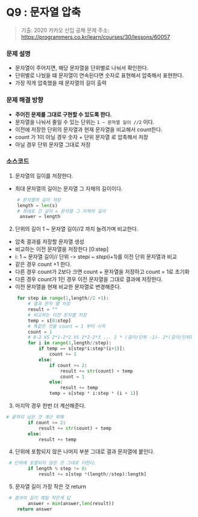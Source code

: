 # Q9 : 문자열 압축
> 기출: 2020 카카오 신입 공채
> 문제 주소: https://programmers.co.kr/learn/courses/30/lessons/60057

### 문제 설명
- 문자열이 주어지면, 해당 문자열을 단위별로 나눠서 확인한다.
- 단위별로 나눴을 떄 문자열이 연속된다면 숫자로 표현해서 압축해서 표현한다.
- 가장 작게 압축했을 때 문자열의 길이 출력

### 문제 해결 방향
- __주어진 문제를 그대로 구현할 수 있도록 한다.__
- 문자열을 나눠서 줄일 수 있는 단위는 `1 ~ 문자열 길이 //2` 이다.
- 이전에 저장한 단위의 문자열과 현재 문자열을 비교해서 count한다.
- count 가 1이 아닐 경우 숫자 + 단위 문자열 로 압축해서 저장
- 아닐 경우 단위 문자열 그대로 저장

### 소스코드
1. 문자열의 길이를 저장한다.
- 최대 문자열의 길이는 문자열 그 자체의 길이이다.
```python
    # 문자열의 길이 저장
    length = len(s)
    # 최대로 긴 길이 = 문자열 그 자체의 길이
     answer = length
```
2. 단위의 길이 1 ~ 문자열 길이//2 까지 늘려가며 비교한다.
- 압축 결과를 저장할 문자열 생성
- 비교하는 이전 문자열을 저장한다 [0:step]
- i: 1 ~ 문자열 길이// 단위 -> step*i ~ step*(i+1)를 이전 단위 문자열과 비교
- 같은 경우 count +1 한다.
- 다른 경우 count가 2보다 크면 count + 문자열을 저장하고 count = 1로 초기화
- 다른 경우 count가 1인 경우 이전 문자열을 그대로 결과에 저장한다. 
- 이전 문자열을 현재 비교한 문자열로 변경해준다.

```python
    for step in range(1,length//2 +1):
        # 결과 문자 열 저장
        result = ""
        # 비교하는 이전 문자열 저장
        temp = s[0:step]
        # 똑같은 것을 count = 1 부터 시작
        count = 1
        # 0-2 VS 2*1-2*2 VS 2*2-2*3 ... 2 * (길이/단위 -1)- 2*(길이/단위)
        for i in range(1,length//step):
            if temp == s[step*i:step*(i+1)]:
                count += 1
            else:
                if count >= 2:
                    result += str(count) + temp
                    count = 1
                else:
                    result += temp
                temp = s[step * i:step * (i + 1)]
```
3. 마지막 경우 한번 더 계산해준다.
```python
# 끝까지 남은 것 계산 위해
        if count >= 2:
            result += str(count) + temp
        else:
            result += temp
```
4. 단위에 포함되지 않은 나머지 부분 그대로 결과 문자열에 붙인다.
```python
 # 단위에 포함되지 않은 것 그대로 더한다.
        if length % step != 0:
            result += s[step *(length//step):length]
```
5. 문자열 길이 가장 작은 것 return 
```python
 # 결과의 길이 제일 작은게 답
        answer = min(answer,len(result))
    return answer
```
